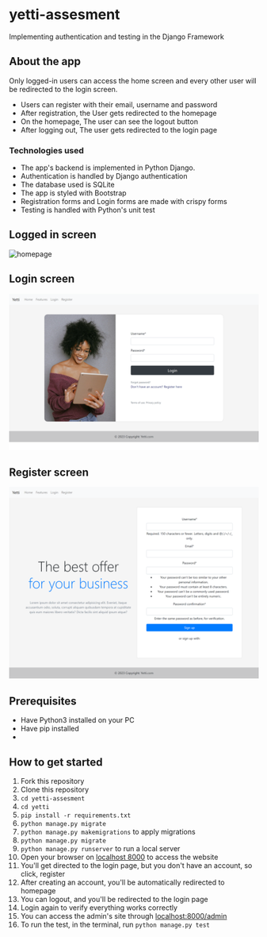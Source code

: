 # yetti-assesment
Implementing authentication and testing in the Django Framework
## About the app
Only logged-in users can access the home screen and every other user will be redirected to the login screen.
- Users can register with their email, username and password
- After registration, the User gets redirected to the homepage
- On the homepage, The  user can see the logout button
- After logging out, The user gets redirected to the login page

### Technologies used
- The app's backend is implemented in Python Django.
- Authentication is handled by Django authentication
- The database used is SQLite
- The app is styled with Bootstrap
- Registration forms and Login forms are made with crispy forms
- Testing is handled with Python's unit test
## Logged in screen
![homepage](https://github.com/kipkoech88/yetti-assesment/blob/main/127.0.0.1_8000_(Nest%20Hub%20Max).png)
## Login screen
![login screen](https://github.com/kipkoech88/yetti-assesment/blob/main/127.0.0.1_8000_login_(Nest%20Hub%20Max).png)
## Register screen
![register screen](https://github.com/kipkoech88/yetti-assesment/blob/main/127.0.0.1_8000_register(Nest%20Hub%20Max).png)

## Prerequisites
- Have Python3 installed on your PC
- Have pip installed
- 

## How to get started
1. Fork this repository
2. Clone this repository
3. `cd yetti-assesment`
4. `cd yetti`
5. `pip install -r requirements.txt`
6. `python manage.py migrate`
7. `python manage.py makemigrations` to apply migrations
8. `python manage.py migrate`
9. `python manage.py runserver` to run a local server
10. Open your browser on [localhost 8000](http://127.0.0.1:8000/) to access the website
11. You'll get directed to the login page, but you don't have an account, so click, register
12. After creating an account, you'll be automatically redirected to homepage
13. You can logout, and you'll be redirected to the login page
14. Login again to verify everything works correctly
15. You can access the admin's site through [localhost:8000/admin](http://127.0.0.1:8000/admin)
16. To run the test, in the terminal, run `python manage.py test`
